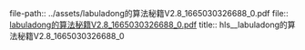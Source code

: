 file-path:: ../assets/labuladong的算法秘籍V2.8_1665030326688_0.pdf
file:: [labuladong的算法秘籍V2.8_1665030326688_0.pdf](../assets/labuladong的算法秘籍V2.8_1665030326688_0.pdf)
title:: hls__labuladong的算法秘籍V2.8_1665030326688_0
